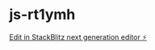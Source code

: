 # js-rt1ymh

[Edit in StackBlitz next generation editor ⚡️](https://stackblitz.com/~/github.com/LavendersLuv/js-rt1ymh)